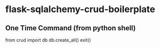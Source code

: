 # flask-sqlalchemy-crud-boilerplate

## One Time Command (from python shell)


from crud import db
db.create_all()
exit()
